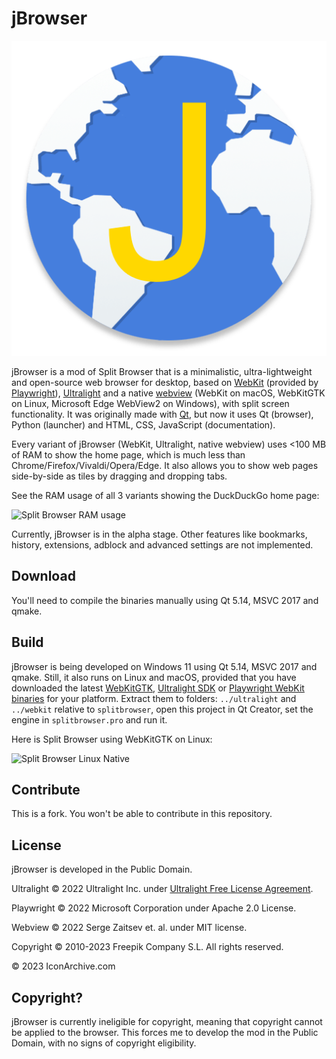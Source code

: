 jBrowser
=============

<p align="center">
  <img src="https://raw.githubusercontent.com/JoseErnestoOnGithub/curly-potato/main/Dtafalonso-Android-Lollipop-Browser.512.png" />
</p>

jBrowser is a mod of Split Browser that is a minimalistic, ultra-lightweight and open-source web browser for desktop, based on [WebKit](https://webkit.org/) (provided by [Playwright](https://playwright.dev/)), [Ultralight](https://ultralig.ht/) and a native [webview](https://webview.dev/) (WebKit on macOS, WebKitGTK on Linux, Microsoft Edge WebView2 on Windows), with split screen functionality. It was originally made with [Qt](https://www.qt.io/), but now it uses Qt (browser), Python (launcher) and HTML, CSS, JavaScript (documentation).


Every variant of jBrowser (WebKit, Ultralight, native webview) uses <100 MB of RAM to show the home page, which is much less than Chrome/Firefox/Vivaldi/Opera/Edge. It also allows you to show web pages side-by-side as tiles by dragging and dropping tabs.

See the RAM usage of all 3 variants showing the DuckDuckGo home page:

![Split Browser RAM usage](https://i.imgur.com/LbHUr1N.png)

Currently, jBrowser is in the alpha stage. Other features like bookmarks, history, extensions, adblock and advanced settings are not implemented.

## Download

You'll need to compile the binaries manually using Qt 5.14, MSVC 2017 and qmake.

## Build

jBrowser is being developed on Windows 11 using Qt 5.14, MSVC 2017 and qmake. Still, it also runs on Linux and macOS, provided that you have downloaded the latest [WebKitGTK](https://webkitgtk.org/), [Ultralight SDK](https://github.com/ultralight-ux/Ultralight#eyes-getting-the-latest-sdk) or [Playwright WebKit binaries](https://github.com/microsoft/playwright) for your platform. Extract them to folders: `../ultralight` and `../webkit` relative to `splitbrowser`, open this project in Qt Creator, set the engine in `splitbrowser.pro` and run it.

Here is Split Browser using WebKitGTK on Linux:

![Split Browser Linux Native](https://github.com/niutech/splitbrowser/assets/384997/81e56f29-a50d-47ab-9ae7-a0a78cdd5626)


## Contribute

This is a fork. You won't be able to contribute in this repository.

## License

jBrowser is developed in the Public Domain.

Ultralight &copy; 2022 Ultralight Inc. under [Ultralight Free License Agreement](https://github.com/ultralight-ux/Ultralight/blob/master/license/LICENSE.txt).

Playwright &copy; 2022 Microsoft Corporation under Apache 2.0 License.

Webview &copy; 2022 Serge Zaitsev et. al. under MIT license.

Copyright &copy; 2010-2023 Freepik Company S.L. All rights reserved.

&copy; 2023 IconArchive.com

## Copyright?

jBrowser is currently ineligible for copyright, meaning that copyright cannot be applied to the browser. This forces me to develop the mod in the Public Domain, with no signs of copyright eligibility.
